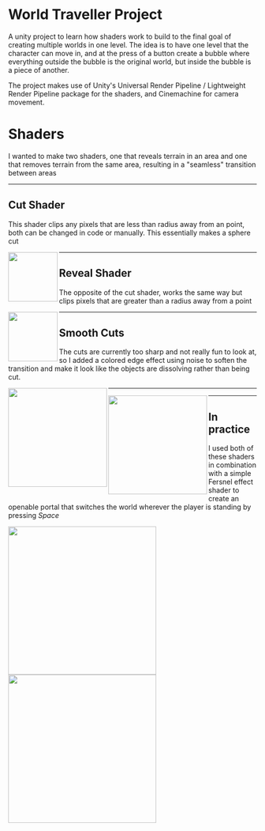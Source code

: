 # World Traveller Project
A unity project to learn how shaders work to build to the final goal of creating multiple worlds in one level. The idea is to have one level that the character can move in, and at the press of a button create a  bubble where everything outside the bubble is the original world, but inside the bubble is a piece of another.


The project makes use of Unity's Universal Render Pipeline / Lightweight Render Pipeline package for the shaders, and Cinemachine for camera movement.


# Shaders
I wanted to make two shaders, one that reveals terrain in an area and one that removes terrain from the same area, resulting in a "seamless" transition between areas

---
  
## Cut Shader
This shader clips any pixels that are less than radius away from an point, both can be changed in code or manually. This essentially makes a sphere cut

<img src="https://github.com/tobymcguire0/images/blob/main/WorldTravellerImg/RegularSliceShader.PNG" width=100 align=left>

---

## Reveal Shader
The opposite of the cut shader, works the same way but clips pixels that are greater than a radius away from a point

<img src="https://github.com/tobymcguire0/images/blob/main/WorldTravellerImg/RevealRegular.PNG" width=100 align=left>

---
  
## Smooth Cuts
The cuts are currently too sharp and not really fun to look at, so I added a colored edge effect using noise to soften the transition and make it look like the objects are dissolving rather than being cut.

<img src="https://github.com/tobymcguire0/images/blob/main/WorldTravellerImg/CutShaderNoiseOutline.PNG" width=200 align=left>

---

<img src="https://github.com/tobymcguire0/images/blob/main/WorldTravellerImg/RevealNoiseOutline.PNG" width=200 align=left>

---

  
## In practice
I used both of these shaders in combination with a simple Fersnel effect shader to create an openable portal that switches the world wherever the player is standing by pressing *Space*

<img src="https://github.com/tobymcguire0/images/blob/main/WorldTravellerImg/WorldNoBubble.PNG" width=300 align=center>

<img src="https://github.com/tobymcguire0/images/blob/main/WorldTravellerImg/WorldBubble.PNG" width=300 align=center>


